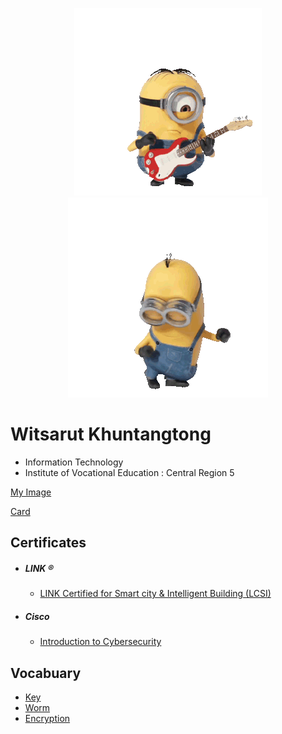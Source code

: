 
<p align="center">
         <img src="img/M1.gif" />
          <img src="img/M2.gif"
     </p>


# Witsarut Khuntangtong
+ Information Technology
+ Institute of Vocational Education : Central Region 5
  
[My Image](HelloWorld)

[Card](Card)

## Certificates
+ ##### LINK ®
  - [LINK Certified for Smart city & Intelligent Building (LCSI)](Cert/LINK/LCSI.pdf)
+ ##### Cisco
  - [Introduction to Cybersecurity](Cert/Cisco/IntroductionCybersecurity.pdf)

## Vocabuary
+ [Key](Key)
+ [Worm](Worm)
+ [Encryption](Encryption)
